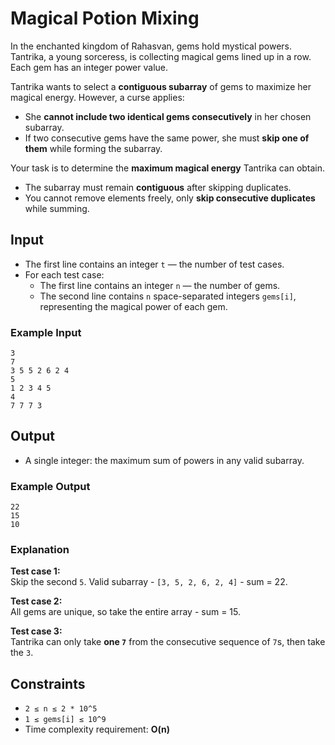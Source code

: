 # Magical Potion Mixing

In the enchanted kingdom of Rahasvan, gems hold mystical powers.  
Tantrika, a young sorceress, is collecting magical gems lined up in a row. Each gem has an integer power value.  

Tantrika wants to select a **contiguous subarray** of gems to maximize her magical energy. However, a curse applies:

- She **cannot include two identical gems consecutively** in her chosen subarray.  
- If two consecutive gems have the same power, she must **skip one of them** while forming the subarray.  

Your task is to determine the **maximum magical energy** Tantrika can obtain.

- The subarray must remain **contiguous** after skipping duplicates.  
- You cannot remove elements freely, only **skip consecutive duplicates** while summing.  

## Input

- The first line contains an integer `t` — the number of test cases.  
- For each test case:
  - The first line contains an integer `n` — the number of gems.  
  - The second line contains `n` space-separated integers `gems[i]`, representing the magical power of each gem. 

### Example Input
```
3
7
3 5 5 2 6 2 4
5
1 2 3 4 5
4
7 7 7 3
```

## Output

- A single integer: the maximum sum of powers in any valid subarray.  

### Example Output
```
22
15
10
```
### Explanation
**Test case 1:**  
Skip the second `5`. Valid subarray - `[3, 5, 2, 6, 2, 4]` - sum = 22.  

**Test case 2:**  
All gems are unique, so take the entire array - sum = 15.  

**Test case 3:**  
Tantrika can only take **one `7`** from the consecutive sequence of `7`s, then take the `3`.  

## Constraints

- `2 ≤ n ≤ 2 * 10^5`  
- `1 ≤ gems[i] ≤ 10^9`  
- Time complexity requirement: **O(n)**  
